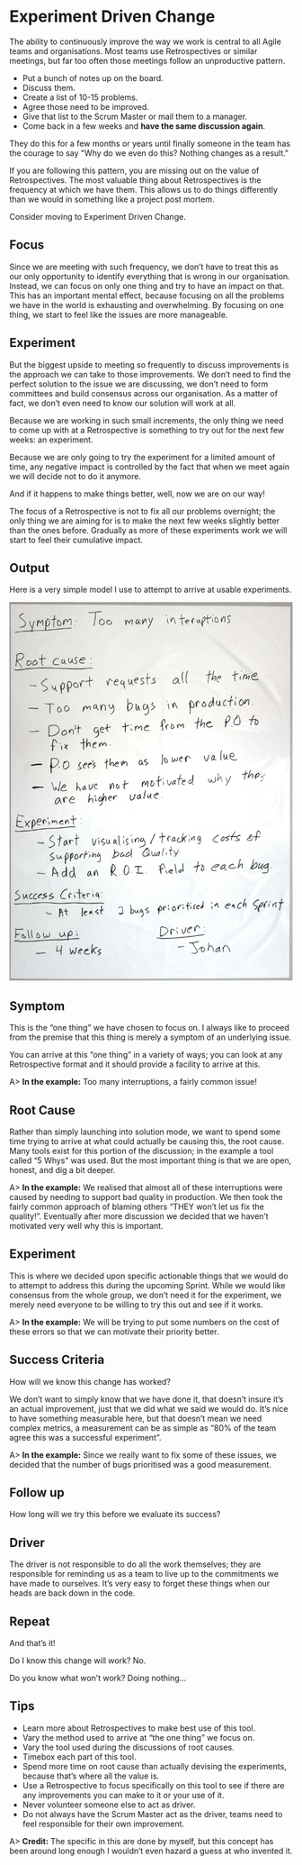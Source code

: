 # Experiment Driven Change

The ability to continuously improve the way we work is central to all Agile teams and organisations. Most teams use Retrospectives or similar meetings, but far too often those meetings follow an unproductive pattern.

- Put a bunch of notes up on the board.
- Discuss them.
- Create a list of 10-15 problems.
- Agree those need to be improved.
- Give that list to the Scrum Master or mail them to a manager.
- Come back in a few weeks and **have the same discussion again**.

They do this for a few months or years until finally someone in the team has the courage to say "Why do we even do this? Nothing changes as a result."

If you are following this pattern, you are missing out on the value of Retrospectives. The most valuable thing about Retrospectives is the frequency at which we have them. This allows us to do things differently than we would in something like a project post mortem.

Consider moving to Experiment Driven Change.

## Focus
Since we are meeting with such frequency, we don’t have to treat this as our only opportunity to identify everything that is wrong in our organisation. Instead, we can focus on only one thing and try to have an impact on that. This has an important mental effect, because focusing on all the problems we have in the world is exhausting and overwhelming. By focusing on one thing, we start to feel like the issues are more manageable.

## Experiment
But the biggest upside to meeting so frequently to discuss improvements is the approach we can take to those improvements. We don’t need to find the perfect solution to the issue we are discussing, we don’t need to form committees and build consensus across our organisation. As a matter of fact, we don’t even need to know our solution will work at all.

Because we are working in such small increments, the only thing we need to come up with at a Retrospective is something to try out for the next few weeks: an experiment.

Because we are only going to try the experiment for a limited amount of time, any negative impact is controlled by the fact that when we meet again we will decide not to do it anymore.

And if it happens to make things better, well, now we are on our way!

The focus of a Retrospective is not to fix all our problems overnight; the only thing we are aiming for is to make the next few weeks slightly better than the ones before. Gradually as more of these experiments work we will start to feel their cumulative impact.

## Output

Here is a very simple model I use to attempt to arrive at usable experiments.

![Experiment Output](images/experiment-driven-change.jpg)

## Symptom
This is the “one thing” we have chosen to focus on. I always like to proceed from the premise that this thing is merely a symptom of an underlying issue.

You can arrive at this “one thing” in a variety of ways; you can look at any Retrospective format and it should provide a facility to arrive at this.  
  
A> **In the example:** Too many interruptions, a fairly common issue!

## Root Cause
Rather than simply launching into solution mode, we want to spend some time trying to arrive at what could actually be causing this, the root cause. Many tools exist for this portion of the discussion; in the example a tool called “5 Whys” was used. But the most important thing is that we are open, honest, and dig a bit deeper.

A> **In the example:** We realised that almost all of these interruptions were caused by needing to support bad quality in production. We then took the fairly common approach of blaming others “THEY won’t let us fix the quality!”. Eventually after more discussion we decided that we haven’t motivated very well why this is important.

## Experiment
This is where we decided upon specific actionable things that we would do to attempt to address this during the upcoming Sprint. While we would like consensus from the whole group, we don’t need it for the experiment, we merely need everyone to be willing to try this out and see if it works.

A> **In the example:** We will be trying to put some numbers on the cost of these errors so that we can motivate their priority better.

## Success Criteria
How will we know this change has worked?

We don’t want to simply know that we have done it, that doesn’t insure it’s an actual improvement, just that we did what we said we would do. It’s nice to have something measurable here, but that doesn’t mean we need complex metrics, a measurement can be as simple as “80% of the team agree this was a successful experiment”.

A> **In the example:** Since we really want to fix some of these issues, we decided that the number of bugs prioritised was a good measurement.

## Follow up
How long will we try this before we evaluate its success?

## Driver
The driver is not responsible to do all the work themselves; they are responsible for reminding us as a team to live up to the commitments we have made to ourselves. It’s very easy to forget these things when our heads are back down in the code.

## Repeat
And that’s it!

Do I know this change will work?
No.

Do you know what won’t work?
Doing nothing…

## Tips
- Learn more about Retrospectives to make best use of this tool.
- Vary the method used to arrive at “the one thing” we focus on.
- Vary the tool used during the discussions of root causes.
- Timebox each part of this tool.
- Spend more time on root cause than actually devising the experiments, because that’s where all the value is.
- Use a Retrospective to focus specifically on this tool to see if there are any improvements you can make to it or your use of it.
- Never volunteer someone else to act as driver.
- Do not always have the Scrum Master act as the driver, teams need to feel responsible for their own improvement.

A> **Credit:** The specific in this are done by myself, but this concept has been around long enough I wouldn’t even hazard a guess at who invented it.
